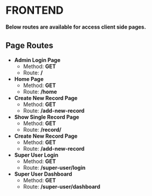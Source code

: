 # FRONTEND
**Below routes are available for access client side pages.**

## Page Routes
  - **Admin Login Page**
    - Method: **GET**
    - Route: **/**
  - **Home Page**
    - Method: **GET**
    - Route: **/home**
  - **Create New Record Page**
    - Method: **GET**
    - Route: **/add-new-record**
  - **Show Single Record Page**
    - Method: **GET**
    - Route: **/record/<userId>**
  - **Create New Record Page**
    - Method: **GET**
    - Route: **/add-new-record**
  - **Super User Login**
    - Method: **GET**
    - Route: **/super-user/login**
  - **Super User Dashboard**
    - Method: **GET**
    - Route: **/super-user/dashboard**
